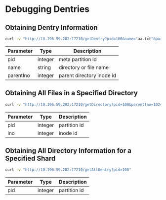 # Debugging Dentries

## Obtaining Dentry Information

``` bash
curl -v "http://10.196.59.202:17210/getDentry?pid=100&name="aa.txt"&parentIno=1024"
```

| Parameter | Type    | Description               |
|-----------|---------|---------------------------|
| pid       | integer | meta partition id         |
| name      | string  | directory or file name    |
| parentIno | integer | parent directory inode id |

## Obtaining All Files in a Specified Directory

``` bash
curl -v "http://10.196.59.202:17210/getDirectory?pid=100&parentIno=1024"
```

| Parameter | Type    | Description  |
|-----------|---------|--------------|
| pid       | integer | partition id |
| ino       | integer | inode id     |


## Obtaining All Directory Information for a Specified Shard

``` bash
curl -v "http://10.196.59.202:17210/getAllDentry?pid=100"
```

| Parameter | Type    | Description  |
|-----------|---------|--------------|
| pid       | integer | partition id |
